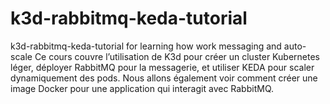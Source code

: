 # k3d-rabbitmq-keda-tutorial
k3d-rabbitmq-keda-tutorial for learning how work messaging and auto-scale 
Ce cours couvre l’utilisation de K3d pour créer un cluster Kubernetes léger, déployer RabbitMQ pour la messagerie, et utiliser KEDA pour scaler dynamiquement des pods. Nous allons également voir comment créer une image Docker pour une application qui interagit avec RabbitMQ.
